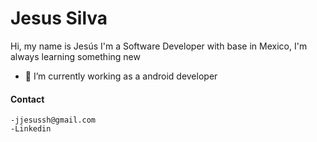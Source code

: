 # Jesus Silva

Hi, my name is Jesús I'm a Software Developer with base in Mexico, 
I'm always learning something new

- 🔭 I’m currently working as a android developer


#### Contact
    -jjesussh@gmail.com
    -Linkedin
